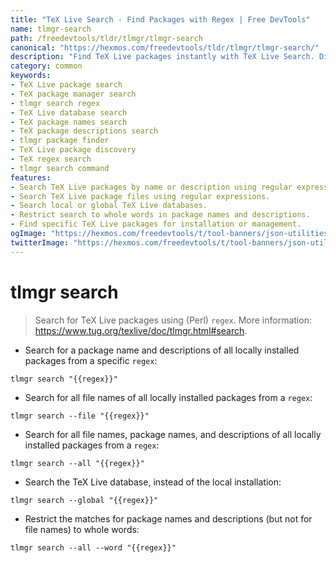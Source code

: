 ```yaml
---
title: "TeX Live Search - Find Packages with Regex | Free DevTools"
name: tlmgr-search
path: /freedevtools/tldr/tlmgr/tlmgr-search
canonical: "https://hexmos.com/freedevtools/tldr/tlmgr/tlmgr-search/"
description: "Find TeX Live packages instantly with TeX Live Search. Discover packages by name, description, or file with regular expressions. Free online tool, no registration required."
category: common
keywords:
- TeX Live package search
- TeX package manager search
- tlmgr search regex
- TeX Live database search
- TeX package names search
- TeX package descriptions search
- tlmgr package finder
- TeX Live package discovery
- TeX regex search
- tlmgr search command
features:
- Search TeX Live packages by name or description using regular expressions.
- Search TeX Live package files using regular expressions.
- Search local or global TeX Live databases.
- Restrict search to whole words in package names and descriptions.
- Find specific TeX Live packages for installation or management.
ogImage: "https://hexmos.com/freedevtools/t/tool-banners/json-utilities-banner.png"
twitterImage: "https://hexmos.com/freedevtools/t/tool-banners/json-utilities-banner.png"
---
```


# tlmgr search

> Search for TeX Live packages using (Perl) `regex`.
> More information: <https://www.tug.org/texlive/doc/tlmgr.html#search>.

- Search for a package name and descriptions of all locally installed packages from a specific `regex`:

`tlmgr search "{{regex}}"`

- Search for all file names of all locally installed packages from a `regex`:

`tlmgr search --file "{{regex}}"`

- Search for all file names, package names, and descriptions of all locally installed packages from a `regex`:

`tlmgr search --all "{{regex}}"`

- Search the TeX Live database, instead of the local installation:

`tlmgr search --global "{{regex}}"`

- Restrict the matches for package names and descriptions (but not for file names) to whole words:

`tlmgr search --all --word "{{regex}}"`
